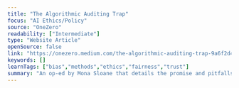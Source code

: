 ```yaml
---
title: "The Algorithmic Auditing Trap"
focus: "AI Ethics/Policy"
source: "OneZero"
readability: ["Intermediate"]
type: "Website Article"
openSource: false
link: "https://onezero.medium.com/the-algorithmic-auditing-trap-9a6f2d4d461d"
keywords: []
learnTags: ["bias","methods","ethics","fairness","trust"]
summary: "An op-ed by Mona Sloane that details the promise and pitfalls of algorithmic assessments. "
---
```

